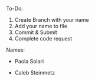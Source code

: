 To-Do:
1. Create Branch with your name
2. Add your name to file
3. Commit & Submit 
5. Complete code request

Names:
- Paola Solari

- Caleb Steinmetz